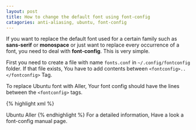 ```yaml
---
layout: post
title: How to change the default font using font-config
catagories: anti-aliasing, ubuntu, font-config
---
```


If you want to replace the default font used for a certain family such as **sans-serif** or **monospace** or just want to replace every occurrence of a font, you need to deal with **font-config**. This is very simple.

First you need to create a file with name `fonts.conf` in `~/.config/fontconfig` folder. If that file exists, You have to add contents between `<fontconfig>..</fontconfig>` Tag. 

To replace Ubuntu font with Aller, Your font config should have the lines between the `<fontconfig>` tags.

{% highlight xml %}
<?xml version='1.0'?>
<!DOCTYPE fontconfig SYSTEM 'fonts.dtd'>
<fontconfig>
    <match target="pattern" name="family">
        <test name="family" qual="any">
          <string>Ubuntu</string>
        </test>
        <edit name="family" mode="assign" binding="strong">
          <string>Aller</string>
        </edit>
  </match>
</fontconfig>
{% endhighlight %}
For a detailed information, Have a look a font-config manual page. 